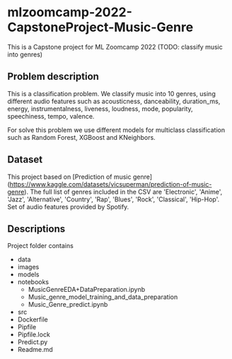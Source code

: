 # mlzoomcamp-2022-CapstoneProject-Music-Genre

This is a Capstone project for ML Zoomcamp 2022 (TODO: classify music  into genres)

## Problem description

This is a classification problem. We classify music into 10 genres, using different audio features 
such as acousticness, danceability, duration_ms, energy, instrumentalness, 
liveness, loudness, mode, popularity, speechiness, tempo, valence.

For solve this problem we use different models for multiclass classification such as Random Forest, XGBoost
 and KNeighbors.

## Dataset

This project based on [Prediction of music genre] 
(https://www.kaggle.com/datasets/vicsuperman/prediction-of-music-genre). 
The full list of genres included in the CSV are 'Electronic', 'Anime', 'Jazz', 'Alternative', 
'Country', 'Rap', 'Blues', 'Rock', 'Classical', 'Hip-Hop'.
Set of audio features provided by Spotify.

## Descriptions

Project folder contains

* data
* images
* models
* notebooks
  * MusicGenreEDA+DataPreparation.ipynb
  * Music_genre_model_training_and_data_preparation
  * Music_Genre_predict.ipynb
* src
* Dockerfile
* Pipfile
* Pipfile.lock
* Predict.py
* Readme.md